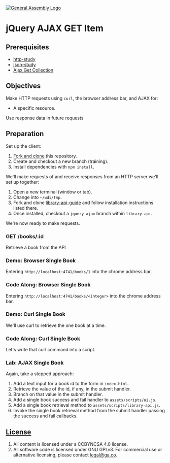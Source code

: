 [![General Assembly Logo](https://camo.githubusercontent.com/1a91b05b8f4d44b5bbfb83abac2b0996d8e26c92/687474703a2f2f692e696d6775722e636f6d2f6b6538555354712e706e67)](https://generalassemb.ly/education/web-development-immersive)

# jQuery AJAX GET Item

## Prerequisites

-   [http-study](https://github.com/ga-wdi-boston/http-study)
-   [json-study](https://github.com/ga-wdi-boston/json-study)
-   [Ajax Get Collection](https://github.com/ga-wdi-boston/jquery-ajax-get-collection)

## Objectives

Make HTTP requests using `curl`, the browser address bar, and AJAX for:

-   A specific resource.

Use response data in future requests

## Preparation

Set up the client:

1.  [Fork and clone](https://github.com/ga-wdi-boston/meta/wiki/ForkAndClone)
    this repository.
1.  Create and checkout a new branch (training).
1.  Install dependencies with `npm install`.

We'll make requests of and receive responses from an HTTP server we'll set up
 together:

1.  Open a new terminal (window or tab).
1.  Change into `~/wdi/tmp`.
1.  Fork and clone [library-api-guide](https://github.com/ga-wdi-boston/library-api-guide)
and follow installation instructions listed there.
1.  Once installed, checkout a `jquery-ajax` branch within `library-api`.

We're now ready to make requests.

### GET /books/:id

Retrieve a book from the API

### Demo: Browser Single Book

Entering `http://localhost:4741/books/1` into the chrome address bar.

### Code Along: Browser Single Book

Entering `http://localhost:4741/books/<integer>` into the chrome address bar.

### Demo: Curl Single Book

We'll use curl to retrieve the one book at a time.

### Code Along: Curl Single Book

Let's write that curl command into a script.

### Lab: AJAX Single Book

Again, take a stepped approach:

1.  Add a text input for a book id to the form in `index.html`.
1.  Retrieve the value of the id, if any, in the submit handler.
1.  Branch on that value in the submit handler.
1.  Add a single book success and fail handler to `assets/scripts/ui.js`.
1.  Add a single book retrieval method to `assets/scripts/library-api.js`.
1.  Invoke the single book retrieval method from the submit handler passing the
 success and fail callbacks.

## [License](LICENSE)

1.  All content is licensed under a CC­BY­NC­SA 4.0 license.
1.  All software code is licensed under GNU GPLv3. For commercial use or
    alternative licensing, please contact legal@ga.co.
